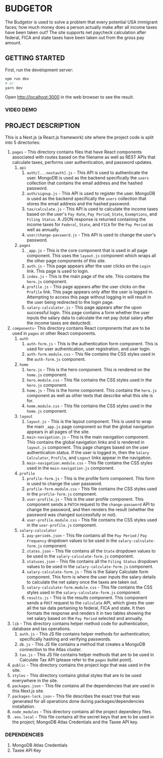 # BUDGETOR
The Budgetor is used to solve a problem that every potential USA immigrant faces; how much money does a person actually make after all income taxes have been taken out? The site supports net paycheck calculation after federal, FICA and state taxes have been taken out from the gross pay amount.

## GETTING STARTED
First, run the development server:

```bash
npm run dev
# or
yarn dev
```

Open [http://localhost:3000](http://localhost:3000) in the web browser to see the result.

### VIDEO DEMO


## PROJECT DESCRIPTION
This is a Next.js (a React.js framework) site where the project code is split into 5 directories:
1. `pages` - This directory contains files that have React components associated with routes based on the filename as well as REST APIs that calculate taxes, performs user authentication, and password updates.
    1. `api`
        1. `auth/[...nextauth].js` - This API is used to authenticate the user. MongoDB is used as the backend specifically the `users` collection that contains the email address and the hashed password. 
        2. `auth/signup.js` - This API is used to register the user. MongoDB is used as the backend specifically the `users` collection that stores the email address and the hashed password.
        3. `tax/calculate.js` - This API is used to calculate the income taxes based on the user's `Pay Rate`, `Pay Period`, `State`, `Exemptions`, and `Filing Status`. A JSON response is returned containing the income taxes for `Federal`, `State`, and `FICA` for the `Pay Period` as well as annually.
        4. `user/change-password.js` - This API is used to change the user's password.
    2. `pages`
        1. `_app.js` - This is the core component that is used in all page component. This uses the `layout.js` component which wraps all the other page components of this site.
        2. `auth.js` - This page appears after the user clicks on the `Login` link. This page is used to login.
        3. `index.js` - This is the main page of the site. This contains the `hero.js` component.
        4. `profile.js` - This page appears after the user clicks on the `Profile` link. This page appears only after the user is logged in. Attempting to access this page without logging in will result in the user being redirected to the login page.
        5. `salary-calculator.js` - This page appears after the upon successful login. This page contains a form whether the user inputs the salary data to calculate the net pay (total salary after the income taxes are deducted).
2. `components`- This directory contains React components that are to be used in `pages` or other React components.
    1. `auth`
        1. `auth-form.js` - This is the authentication form component. This is used for user authentication, user registration, and user login.
        2. `auth-form.module.css` - This file contains the CSS styles used in the `auth-form.js` component.
    2. `home`
        1. `hero.js` - This is the hero component. This is rendered on the `home.js` component.
        2. `hero.module.css` - This file contains the CSS styles used in the `hero.js` component.
        3. `home.js` - This is the home component. This contains the `hero.js` component as well as other texts that describe what this site is for.
        4. `home.module.css` - This file contains the CSS styles used in the `home.js` component.
    3. `layout`
        1. `layout.js` - This is the layout component. This is used to wrap the main `_app.js` page component so that the global navigation appears in all pages of the site.
        2. `main-navigation.js` - This is the main navigation component. This contains the global navigation links and is rendered in `layout.js` component. This page changes based on the user authentication status. If the user is logged in, then the `Salary Calculator`, `Profile`, and `Logout` links appear in the navigation.
        3. `main-navigation.module.css` - This file contains the CSS styles used in the `main-navigation.js` component.
    4. `profile`
        1. `profile-form.js` - This is the profile form component. This form is used to change the user password.
        2. `profile-form.module.css` - This file contains the CSS styles used in the `profile-form.js` component.
        3. `user-profile.js` - This is the user profile component. This component sends a `PATCH` request to the `change-password` API to change the password, and then renders the result (whether the password was changed successfully or not).
        4. `user-profile.module.css` - This file contains the CSS styles used in the `user-profile.js` component.
    5. `salary-calculator`
        1. `pay-periods.json` - This file contains all the `Pay Period` / `Pay Frequency` dropdown values to be used in the `salary-calculate-form.js` component.
        2. `states.json` - This file contains all the `State` dropdown values to be used in the `salary-calculate-form.js` component.
        3. `statuses.json` - This file contains all the `Filing Status` dropdown values to be used in the `salary-calculate-form.js` component.
        4. `salary-calculate-form.js` - This is the Salary Calculate form component. This form is where the user inputs the salary details to calculate the net salary once the taxes are taken out. 
        5. `salary-calculate-form.module.css` - This file contains the CSS styles used in the `salary-calculate-form.js` component.
        6. `results.js` - This is the results component. This component sends a `POST` request to the `calculate` API, which gives the user all the tax data pertaining to federal, FICA and state. It then formats the response and renders it in two tables showing the net salary based on the `Pay Period` selected and annually.
3. `lib` - This directory contains helper method code for authentication, database and tax operations.
    1. `auth.js` - This JS file contains helper methods for authentication; specifically hashing and verifying passwords.
    2. `db.js` - This JS file contains a method that creates a MongoDB connection to the Atlas cluster.
    3. `tax.js` - This JS file contains helper methods that are to be used in Calculate Tax API (please refer to the `pages` bullet point).
4. `public` - This directory contains the project logo that was used in the site.
5. `styles` - This directory contains global styles that are to be used everywhere in the site.
6. `packages.json` - This file contains all the dependencies that are used in this Next.js site.
7. `packages-lock.json` - This file describes the exact tree that was generated for all operations done during packages/dependencies installation.
8. `node_modules` - This directory contains all the project dependecy files.
9. `.env.local` - This file contains all the secret keys that are to be used in the project; MongoDB Atlas Credentials and the Taxee API key.

### DEPENDENCIES
1. MongoDB Atlas Credentials
2. Taxee API Key
